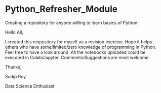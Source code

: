 # Python_Refresher_Module
Creating a repository for anyone willing to learn basics of Python

Hello All,

I created this respository for myself as a revision exercise. Hope it helps others who have some/limited/zero knowledge of programming in Python. Feel free to have a look around. All the notebooks uploaded could be executed in Colab/Jupyter. Comments/Suggestions are most welcome.

Thanks,

Sudip Roy

Data Science Enthusiast
